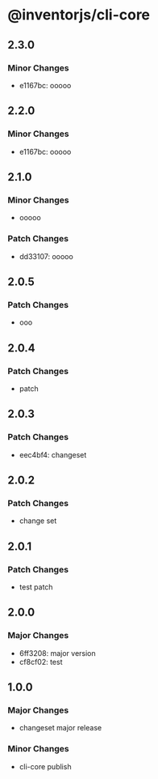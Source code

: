 # @inventorjs/cli-core

## 2.3.0

### Minor Changes

- e1167bc: ooooo

## 2.2.0

### Minor Changes

- e1167bc: ooooo

## 2.1.0

### Minor Changes

- ooooo

### Patch Changes

- dd33107: ooooo

## 2.0.5

### Patch Changes

- ooo

## 2.0.4

### Patch Changes

- patch

## 2.0.3

### Patch Changes

- eec4bf4: changeset

## 2.0.2

### Patch Changes

- change set

## 2.0.1

### Patch Changes

- test patch

## 2.0.0

### Major Changes

- 6ff3208: major version
- cf8cf02: test

## 1.0.0

### Major Changes

- changeset major release

### Minor Changes

- cli-core publish
